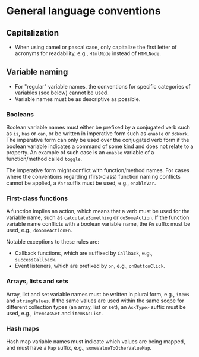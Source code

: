# General language conventions

## Capitalization

- When using camel or pascal case, only capitalize the first letter of acronyms for readability, e.g., `HtmlNode` instead of `HTMLNode`.

## Variable naming

- For "regular" variable names, the conventions for specific categories of variables (see below) cannot be used.
- Variable names must be as descriptive as possible.

### Booleans

Boolean variable names must either be prefixed by a conjugated verb such as `is`, `has` or `can`, or be written in imperative form such as `enable` or `doWork`. The imperative form can only be used over the conjugated verb form if the boolean variable indicates a command of some kind and does not relate to a property. An example of such case is an `enable` variable of a function/method called `toggle`.

The imperative form might conflict with function/method names. For cases where the conventions regarding (first-class) function naming conflicts cannot be applied, a `Var` suffix must be used, e.g., `enableVar`.

### First-class functions

A function implies an action, which means that a verb must be used for the variable name, such as `calculateSomething` or `doSomeAction`. If the function variable name conflicts with a boolean variable name, the `Fn` suffix must be used, e.g., `doSomeActionFn`.

Notable exceptions to these rules are:

- Callback functions, which are suffixed by `Callback`, e.g., `successCallback`.
- Event listeners, which are prefixed by `on`, e.g., `onButtonClick`.

### Arrays, lists and sets

Array, list and set variable names must be written in plural form, e.g., `items` and `stringValues`. If the same values are used within the same scope for different collection types (an array, list or set), an `As<Type>` suffix must be used, e.g., `itemsAsSet` and `itemsAsList`.

### Hash maps

Hash map variable names must indicate which values are being mapped, and must have a `Map` suffix, e.g., `someValueToOtherValueMap`.
